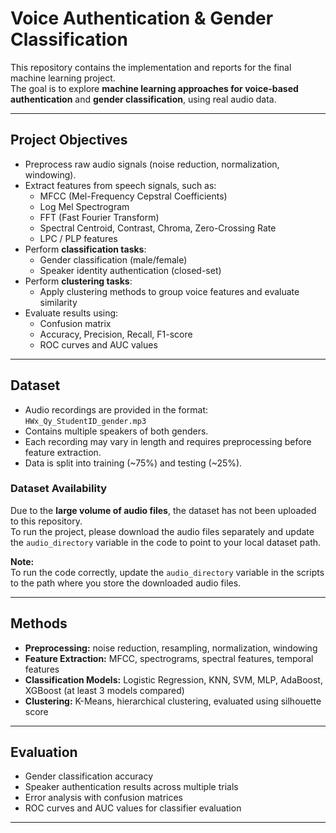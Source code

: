 # Voice Authentication & Gender Classification

This repository contains the implementation and reports for the final machine learning project.  
The goal is to explore **machine learning approaches for voice-based authentication** and **gender classification**, using real audio data.

---

## Project Objectives
- Preprocess raw audio signals (noise reduction, normalization, windowing).
- Extract features from speech signals, such as:
  - MFCC (Mel-Frequency Cepstral Coefficients)
  - Log Mel Spectrogram
  - FFT (Fast Fourier Transform)
  - Spectral Centroid, Contrast, Chroma, Zero-Crossing Rate
  - LPC / PLP features
- Perform **classification tasks**:
  - Gender classification (male/female)
  - Speaker identity authentication (closed-set)
- Perform **clustering tasks**:
  - Apply clustering methods to group voice features and evaluate similarity
- Evaluate results using:
  - Confusion matrix
  - Accuracy, Precision, Recall, F1-score
  - ROC curves and AUC values

---

## Dataset
- Audio recordings are provided in the format:  
  `HWx_Qy_StudentID_gender.mp3`
- Contains multiple speakers of both genders.
- Each recording may vary in length and requires preprocessing before feature extraction.
- Data is split into training (~75%) and testing (~25%).

### Dataset Availability
Due to the **large volume of audio files**, the dataset has not been uploaded to this repository.  
To run the project, please download the audio files separately and update the `audio_directory` variable in the code to point to your local dataset path.


**Note:**  
To run the code correctly, update the `audio_directory` variable in the scripts to the path where you store the downloaded audio files.

---

## Methods
- **Preprocessing:** noise reduction, resampling, normalization, windowing  
- **Feature Extraction:** MFCC, spectrograms, spectral features, temporal features  
- **Classification Models:** Logistic Regression, KNN, SVM, MLP, AdaBoost, XGBoost (at least 3 models compared)  
- **Clustering:** K-Means, hierarchical clustering, evaluated using silhouette score  

---

## Evaluation
- Gender classification accuracy  
- Speaker authentication results across multiple trials  
- Error analysis with confusion matrices  
- ROC curves and AUC values for classifier evaluation  

---
